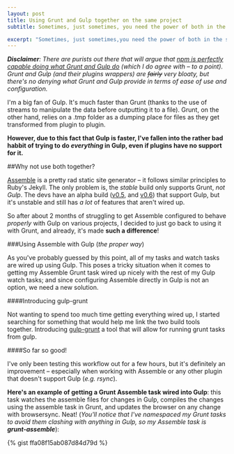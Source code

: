 ```yaml
---
layout: post
title: Using Grunt and Gulp together on the same project
subtitle: Sometimes, just sometimes, you need the power of both in the same project.

excerpt: "Sometimes, just sometimes,you need the power of both in the same project..."
---
```


***Disclaimer**: There are purists out there that will argue that [npm is perfectly capable doing what Grunt and Gulp do](http://blog.keithcirkel.co.uk/how-to-use-npm-as-a-build-tool/) (which I do agree with &ndash; to a point). Grunt and Gulp (and their plugins wrappers) are <s>fairly</s> very bloaty, but there's no denying what Grunt and Gulp provide in terms of ease of use and configuration.*

I'm a big fan of Gulp. It's much faster than Grunt (thanks to the use of streams to manipulate the data before outputting it to a file). Grunt, on the other hand, relies on a .tmp folder as a dumping place for files as they get transformed from plugin to plugin.

**However, due to this fact that Gulp is faster, I've fallen into the rather bad habbit of trying to do *everything* in Gulp, even if plugins have no support for it.**

##Why not use both together?

[Assemble](http://assemble.io) is a pretty rad static site generator &ndash; it follows similar principles to Ruby's Jekyll. The only problem is, the *stable* build only supports Grunt, *not Gulp*. The devs have an alpha build ([v0.5](https://github.com/assemble/assemble/tree/v0.5.0), and [v0.6](https://github.com/assemble/assemble/tree/v0.6.0)) that support Gulp, but it's unstable and still has *a lot* of features that aren't wired up.

So after about 2 months of struggling to get Assemble configured to behave *properly* with Gulp on various projects, I decided to just go back to using it with Grunt, and already, it's made **such a difference**!

###Using Assemble with Gulp (*the proper way*)

As you've probably guessed by this point, all of my tasks and watch tasks are wired up using Gulp. This poses a tricky situation when it comes to getting my Assemble Grunt task wired up nicely with the rest of my Gulp watch tasks; and since configuring Assemble directly in Gulp is not an option, we need a new solution.

####Introducing gulp-grunt

Not wanting to spend too much time getting everything wired up, I started searching for something that would help me link the two build tools together. Introducing [gulp-grunt](https://github.com/gratimax/gulp-grunt) a tool that will allow for running grunt tasks from gulp.

####So far so good!

I've only been testing this workflow out for a few hours, but it's definitely an improvement &ndash; especially when working with Assemble or any other plugin that doesn't support Gulp (*e.g. rsync*).

**Here's an example of getting a Grunt Assemble task wired into Gulp**: this task watches the assemble files for changes in Gulp, compiles the changes using the assemble task in Grunt, and updates the browser on any change with browsersync. Neat!
(*You'll notice that I've namespaced my Grunt tasks to avoid them clashing with anything in Gulp, so my Assemble task is **grunt-assemble***):


{% gist ffa08f15ab087d84d79d %}
